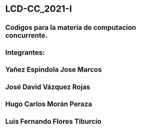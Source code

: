 # LCD-CC_2021-I
## Codigos para la materia de computacion concurrente.
## Integrantes:
## Yañez Espindola Jose Marcos
## José David Vázquez Rojas
## Hugo Carlos Morán Peraza
## Luis Fernando Flores Tiburcio
